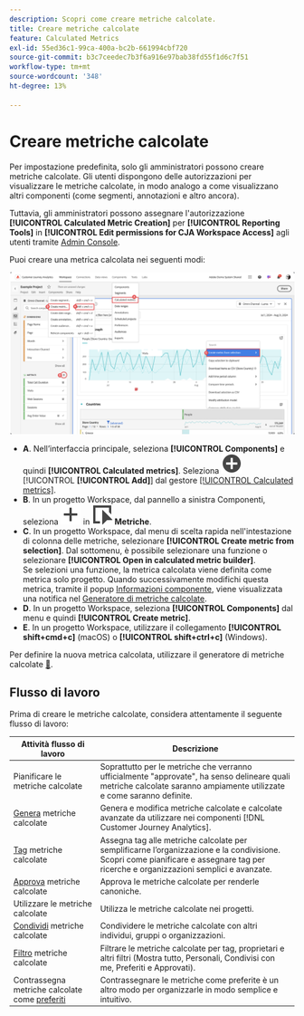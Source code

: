 ```yaml
---
description: Scopri come creare metriche calcolate.
title: Creare metriche calcolate
feature: Calculated Metrics
exl-id: 55ed36c1-99ca-400a-bc2b-661994cbf720
source-git-commit: b3c7ceedec7b3f6a916e97bab38fd55f1d6c7f51
workflow-type: tm+mt
source-wordcount: '348'
ht-degree: 13%

---
```


# Creare metriche calcolate

Per impostazione predefinita, solo gli amministratori possono creare metriche calcolate. Gli utenti dispongono delle autorizzazioni per visualizzare le metriche calcolate, in modo analogo a come visualizzano altri componenti (come segmenti, annotazioni e altro ancora).

Tuttavia, gli amministratori possono assegnare l&#39;autorizzazione **[!UICONTROL Calculated Metric Creation]** per **[!UICONTROL Reporting Tools]** in **[!UICONTROL Edit permissions for CJA Workspace Access]** agli utenti tramite [Admin Console](/help/technotes/access-control.md#user-level-access).


Puoi creare una metrica calcolata nei seguenti modi:

![Modalità di creazione di una metrica](assets/create-metric.png)

* **A**. Nell’interfaccia principale, seleziona **[!UICONTROL Components]** e quindi **[!UICONTROL Calculated metrics]**. Seleziona ![AddCircle](/help/assets/icons/AddCircle.svg) [!UICONTROL **[!UICONTROL Add]**] dal gestore [[!UICONTROL Calculated metrics]](/help/components/calc-metrics/cm-workflow/cm-manager.md).
* **B**. In un progetto Workspace, dal pannello a sinistra Componenti, seleziona ![Aggiungi](/help/assets/icons/Add.svg) in ![Evento](/help/assets/icons/Event.svg) **Metriche**.
* **C**. In un progetto Workspace, dal menu di scelta rapida nell&#39;intestazione di colonna delle metriche, selezionare **[!UICONTROL Create metric from selection]**. Dal sottomenu, è possibile selezionare una funzione o selezionare **[!UICONTROL Open in calculated metric builder]**. <br/>Se selezioni una funzione, la metrica calcolata viene definita come metrica solo progetto. Quando successivamente modifichi questa metrica, tramite il popup [Informazioni componente](/help/components/use-components-in-workspace.md#component-info), viene visualizzata una notifica nel [Generatore di metriche calcolate](/help/components/calc-metrics/cm-workflow/cm-build-metrics.md).
* **D**. In un progetto Workspace, seleziona **[!UICONTROL Components]** dal menu e quindi **[!UICONTROL Create metric]**.
* **E**. In un progetto Workspace, utilizzare il collegamento **[!UICONTROL shift+cmd+c]** (macOS) o **[!UICONTROL shift+ctrl+c]** (Windows).

Per definire la nuova metrica calcolata, utilizzare il generatore di metriche calcolate [&#128279;](/help/components/calc-metrics/cm-workflow/cm-build-metrics.md).


## Flusso di lavoro

Prima di creare le metriche calcolate, considera attentamente il seguente flusso di lavoro:

| Attività flusso di lavoro | Descrizione |
| --- | --- |
| Pianificare le metriche calcolate | Soprattutto per le metriche che verranno ufficialmente &quot;approvate&quot;, ha senso delineare quali metriche calcolate saranno ampiamente utilizzate e come saranno definite. |
| [Genera](/help/components/calc-metrics/cm-workflow/cm-build-metrics.md) metriche calcolate | Genera e modifica metriche calcolate e calcolate avanzate da utilizzare nei componenti [!DNL Customer Journey Analytics]. |
| [Tag](cm-tagging.md) metriche calcolate | Assegna tag alle metriche calcolate per semplificarne l’organizzazione e la condivisione. Scopri come pianificare e assegnare tag per ricerche e organizzazioni semplici e avanzate. |
| [Approva](cm-approving.md) metriche calcolate | Approva le metriche calcolate per renderle canoniche. |
| Utilizzare le metriche calcolate | Utilizza le metriche calcolate nei progetti. |
| [Condividi](cm-sharing.md) metriche calcolate | Condividere le metriche calcolate con altri individui, gruppi o organizzazioni. |
| [Filtro](cm-filter.md) metriche calcolate | Filtrare le metriche calcolate per tag, proprietari e altri filtri (Mostra tutto, Personali, Condivisi con me, Preferiti e Approvati). |
| Contrassegna metriche calcolate come [preferiti](cm-finding.md) | Contrassegnare le metriche come preferite è un altro modo per organizzarle in modo semplice e intuitivo. |

